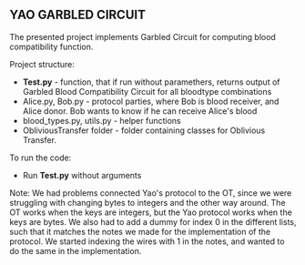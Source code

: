 ## YAO GARBLED CIRCUIT

The presented project implements Garbled Circuit for computing blood compatibility function.

Project structure:
- **Test.py** - function, that if run without paramethers, returns output of Garbled Blood Compatibility Circuit for all bloodtype combinations
- Alice.py, Bob.py - protocol parties, where Bob is blood receiver, and Alice donor. Bob wants to know if he can receive Alice's blood
- blood_types.py, utils.py - helper functions
- ObliviousTransfer folder - folder containing classes for Oblivious Transfer.

To run the code:
- Run **Test.py** without arguments

Note:
We had problems connected Yao's protocol to the OT, since we were struggling with changing bytes to integers and the other way around. 
The OT works when the keys are integers, but the Yao protocol works when the keys are bytes. 
We also had to add a dummy for index 0 in the different lists, such that it matches the notes we made for the implementation of the protocol.
We started indexing the wires with 1 in the notes, and wanted to do the same in the implementation.